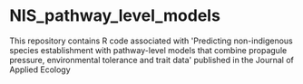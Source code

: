 NIS_pathway_level_models
========================

This repository contains R code associated with 'Predicting non-indigenous species establishment with pathway-level models that combine propagule pressure, environmental tolerance and trait data' published in the Journal of Applied Ecology
